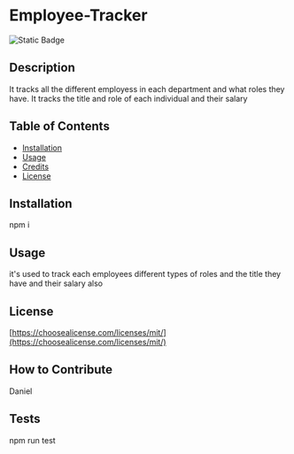 
# Employee-Tracker
  
  ![Static Badge](https://img.shields.io/badge/license-mit-brightgreen)
    

  ## Description
  
  It tracks all the different employess in each department and what roles they have. It tracks the title and role   of each individual and their salary
  
  ## Table of Contents 
  
  
  
  - [Installation](#installation)
  - [Usage](#usage)
  - [Credits](#credits)
  - [License](#license)
  
  ## Installation
  
npm i
  
  ## Usage
  
  
 it's used to track each employees different types of roles and the title they have and their salary also
  
  
  
  ## License
  

  [https://choosealicense.com/licenses/mit/](https://choosealicense.com/licenses/mit/)

  
  ## How to Contribute
  Daniel 

  
  
  ## Tests
  npm run test

